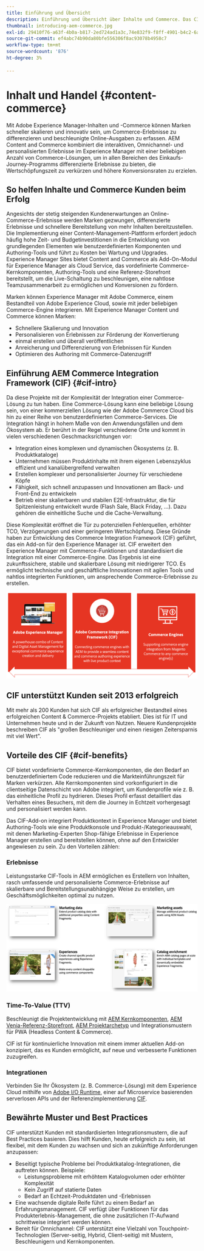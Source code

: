```yaml
---
title: Einführung und Übersicht
description: Einführung und Übersicht über Inhalte und Commerce. Das CIF (Experience Manager Commerce Integration Framework) ist das von der Adobe empfohlene Muster zur Integration und Erweiterung von Commerce-Services aus Magento und anderen Commerce-Lösungen von Drittanbietern mit dem Experience Cloud.
thumbnail: introducing-aem-commerce.jpg
exl-id: 29410f76-a63f-4b0a-b817-2ed724ad1a3c,74e832f9-f8ff-4901-b4c2-6a2862c51411
source-git-commit: ef4abc74b90da80bfe556306f8ac93078b4958c7
workflow-type: tm+mt
source-wordcount: '876'
ht-degree: 3%

---
```


# Inhalt und Handel {#content-commerce}

Mit Adobe Experience Manager-Inhalten und -Commerce können Marken schneller skalieren und innovativ sein, um Commerce-Erlebnisse zu differenzieren und beschleunigte Online-Ausgaben zu erfassen. AEM Content and Commerce kombiniert die interaktiven, Omnichannel- und personalisierten Erlebnisse im Experience Manager mit einer beliebigen Anzahl von Commerce-Lösungen, um in allen Bereichen des Einkaufs-Journey-Programms differenzierte Erlebnisse zu bieten, die Wertschöpfungszeit zu verkürzen und höhere Konversionsraten zu erzielen.

## So helfen Inhalte und Commerce Kunden beim Erfolg

Angesichts der stetig steigenden Kundenerwartungen an Online-Commerce-Erlebnisse werden Marken gezwungen, differenzierte Erlebnisse und schnellere Bereitstellung von mehr Inhalten bereitzustellen. Die Implementierung einer Content-Management-Plattform erfordert jedoch häufig hohe Zeit- und Budgetinvestitionen in die Entwicklung von grundlegenden Elementen wie benutzerdefinierten Komponenten und Authoring-Tools und führt zu Kosten bei Wartung und Upgrades. Experience Manager Sites bietet Content and Commerce als Add-On-Modul für Experience Manager als Cloud Service, das vordefinierte Commerce-Kernkomponenten, Authoring-Tools und eine Referenz-Storefront bereitstellt, um die Live-Schaltung zu beschleunigen, eine nahtlose Teamzusammenarbeit zu ermöglichen und Konversionen zu fördern.

Marken können Experience Manager mit Adobe Commerce, einem Bestandteil von Adobe Experience Cloud, sowie mit jeder beliebigen Commerce-Engine integrieren. Mit Experience Manager Content und Commerce können Marken:

* Schnellere Skalierung und Innovation
* Personalisieren von Erlebnissen zur Förderung der Konvertierung
* einmal erstellen und überall veröffentlichen
* Anreicherung und Differenzierung von Erlebnissen für Kunden
* Optimieren des Authoring mit Commerce-Datenzugriff

## Einführung AEM Commerce Integration Framework (CIF) {#cif-intro}

Da diese Projekte mit der Komplexität der Integration einer Commerce-Lösung zu tun haben. Eine Commerce-Lösung kann eine beliebige Lösung sein, von einer kommerziellen Lösung wie der Adobe Commerce Cloud bis hin zu einer Reihe von benutzerdefinierten Commerce-Services. Die Integration hängt in hohem Maße von den Anwendungsfällen und dem Ökosystem ab. Er berührt in der Regel verschiedene Orte und kommt in vielen verschiedenen Geschmacksrichtungen vor:

* Integration eines komplexen und dynamischen Ökosystems (z. B. Produktkataloge)
* Unternehmen müssen Produktinhalte mit ihrem eigenen Lebenszyklus effizient und kanalübergreifend verwalten
* Erstellen komplexer und personalisierter Journey für verschiedene Köpfe
* Fähigkeit, sich schnell anzupassen und Innovationen am Back- und Front-End zu entwickeln
* Betrieb einer skalierbaren und stabilen E2E-Infrastruktur, die für Spitzenleistung entwickelt wurde (Flash Sale, Black Friday, ...). Dazu gehören die einheitliche Suche und die Cache-Verwaltung.

Diese Komplexität eröffnet die Tür zu potenziellen Fehlerquellen, erhöhter TCO, Verzögerungen und einer geringeren Wertschöpfung. Diese Gründe haben zur Entwicklung des Commerce Integration Framework (CIF) geführt, das ein Add-on für den Experience Manager ist. CIF erweitert den Experience Manager mit Commerce-Funktionen und standardisiert die Integration mit einer Commerce-Engine. Das Ergebnis ist eine zukunftssichere, stabile und skalierbare Lösung mit niedrigerer TCO. Es ermöglicht technische und geschäftliche Innovationen mit agilen Tools und nahtlos integrierten Funktionen, um ansprechende Commerce-Erlebnisse zu erstellen.

![CIF-Elemente](./assets/CIF/CIF_Overview.png)

## CIF unterstützt Kunden seit 2013 erfolgreich

Mit mehr als 200 Kunden hat sich CIF als erfolgreicher Bestandteil eines erfolgreichen Content &amp; Commerce-Projekts etabliert. Dies ist für IT und Unternehmen heute und in der Zukunft von Nutzen. Neuere Kundenprojekte beschreiben CIF als &quot;großen Beschleuniger und einen riesigen Zeitersparnis mit viel Wert&quot;.

## Vorteile des CIF {#cif-benefits}

CIF bietet vordefinierte Commerce-Kernkomponenten, die den Bedarf an benutzerdefiniertem Code reduzieren und die Markteinführungszeit für Marken verkürzen. Alle Kernkomponenten sind vorkonfiguriert in die clientseitige Datenschicht von Adobe integriert, um Kundenprofile wie z. B. das einheitliche Profil zu hydrieren. Dieses Profil erfasst detailliert das Verhalten eines Besuchers, mit dem die Journey in Echtzeit vorhergesagt und personalisiert werden kann.

Das CIF-Add-on integriert Produktkontext in Experience Manager und bietet Authoring-Tools wie eine Produktkonsole und Produkt-/Kategorieauswahl, mit denen Marketing-Experten Shop-fähige Erlebnisse in Experience Manager erstellen und bereitstellen können, ohne auf den Entwickler angewiesen zu sein. Zu den Vorteilen zählen:

### Erlebnisse

Leistungsstarke CIF-Tools in AEM ermöglichen es Erstellern von Inhalten, rasch umfassende und personalisierte Commerce-Erlebnisse auf skalierbare und Bereitstellungsunabhängige Weise zu erstellen, um Geschäftsmöglichkeiten optimal zu nutzen.

![CIF-Elemente](./assets/CIF/CIF_Product_Experience_Management.png)

### Time-To-Value (TTV)

Beschleunigt die Projektentwicklung mit [AEM Kernkomponenten](https://www.aemcomponents.dev/), [AEM Venia-Referenz-Storefront](https://github.com/adobe/aem-cif-guides-venia), [AEM Projektarchetyp](https://docs.adobe.com/content/help/de-DE/experience-manager-core-components/using/developing/archetype/overview.html) und Integrationsmustern für PWA (Headless Content &amp; Commerce).

CIF ist für kontinuierliche Innovation mit einem immer aktuellen Add-on konzipiert, das es Kunden ermöglicht, auf neue und verbesserte Funktionen zuzugreifen.

### Integrationen

Verbinden Sie Ihr Ökosystem (z. B. Commerce-Lösung) mit dem Experience Cloud mithilfe von [Adobe I/O Runtime](https://www.adobe.io/apis/experienceplatform/runtime.html), einer auf Microservice basierenden serverlosen APIs und der Referenzimplementierung [CIF](https://github.com/adobe/commerce-cif-graphql-integration-reference).

## Bewährte Muster und Best Practices

CIF unterstützt Kunden mit standardisierten Integrationsmustern, die auf Best Practices basieren. Dies hilft Kunden, heute erfolgreich zu sein, ist flexibel, mit dem Kunden zu wachsen und sich an zukünftige Anforderungen anzupassen:

* Beseitigt typische Probleme bei Produktkatalog-Integrationen, die auftreten können. Beispiele:
   * Leistungsprobleme mit erhöhtem Katalogvolumen oder erhöhter Komplexität
   * Kein Zugriff auf statierte Daten
   * Bedarf an Echtzeit-Produktdaten und -Erlebnissen
* Eine wachsende digitale Reife führt zu einem Bedarf an Erfahrungsmanagement. CIF verfügt über Funktionen für das Produkterlebnis-Management, die ohne zusätzlichen IT-Aufwand schrittweise integriert werden können.
* Bereit für Omnichannel: CIF unterstützt eine Vielzahl von Touchpoint-Technologien (Server-seitig, Hybrid, Client-seitig) mit Mustern, Beschleunigern und Kernkomponenten.
